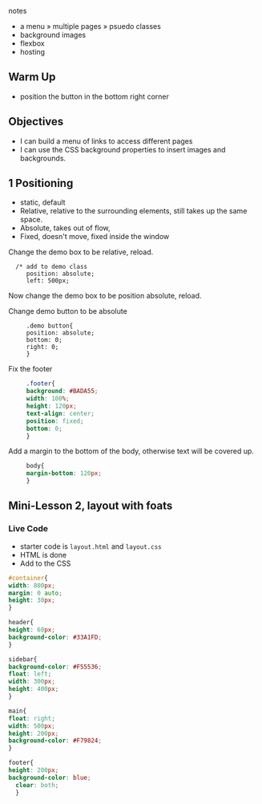 notes
- a menu » multiple pages » psuedo classes
- background images
- flexbox
- hosting

## Warm Up
- position the button in the bottom right corner

## Objectives
- I can build a menu of links to access different pages
- I can use the CSS background properties to insert images and backgrounds.

## 1 Positioning
- static, default
- Relative, relative to the surrounding elements, still takes up the same space.
- Absolute, takes out of flow,
- Fixed, doesn't move, fixed inside the window

Change the demo box to be relative, reload.
```
  /* add to demo class
     position: absolute;
     left: 500px;
```

Now change the demo box to be position absolute, reload.

Change demo button to be absolute
```
     .demo button{
     position: absolute;
     bottom: 0;
     right: 0;
     }
```

Fix the footer
```css
     .footer{
     background: #BADA55;
     width: 100%;
     height: 120px;
     text-align: center;
     position: fixed;
     bottom: 0;
     }
```
Add a margin to the bottom of the body, otherwise text will be covered up.
```css
     body{
     margin-bottom: 120px;
     }
```

## Mini-Lesson 2, layout with foats

### Live Code
- starter code is `layout.html` and `layout.css`
- HTML is done
- Add to the CSS

```css
#container{
width: 800px;
margin: 0 auto;
height: 30px;
}

header{
height: 60px;
background-color: #33A1FD;
}

sidebar{
background-color: #F55536;
float: left;
width: 300px;
height: 400px;
}

main{
float: right;
width: 500px;
height: 200px;
background-color: #F79824;
}

footer{
height: 200px;
background-color: blue;
  clear: both;
  }
```
